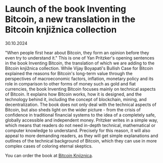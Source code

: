 # Launch of the book Inventing Bitcoin, a new translation in the Bitcoin knjižnica collection

30.10.2024

"When people first hear about Bitcoin, they form an opinion before they even try to understand it." This is one of Yan Pritzker's opening sentences in the book Inventing Bitcoin, the translation of which we are adding to the Bitcoin knjižnica collection.
While Vijay Boyapati's Bullish Case for Bitcoin explained the reasons for Bitcoin's long-term value through the perspectives of macroeconomic factors, inflation, monetary policy and its role in comparison to other forms of money such as gold and fiat currencies, the book Inventing Bitcoin focuses mainly on technical aspects of Bitcoin. It explains how Bitcoin works, how it is designed, and the technology behind it, including the concept of blockchain, mining, and decentralization. The book does not only deal with the technical aspects of Bitcoin, but also sheds light on the wider picture - from the crisis of confidence in traditional financial systems to the idea of a completely safe, globally accessible and independent money. Pritzker writes in a simple way, which means that readers do not need in-depth technical, mathematical or computer knowledge to understand. Precisely for this reason, it will also appeal to more demanding readers, as they will get simple explanations and outlines of the technical background of Bitcoin, which they can use in more complex cases of coloring eternal skeptics.

You can order the book at [Bitcoin Knjiznica](https://www.bitcoin-knjiznica.si/izdelek/izum-bitcoina).

